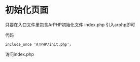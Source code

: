 # 初始化页面

 只要在入口文件里包含ArPHP初始化文件 index.php 引入arphp即可

代码

```
include_once 'ArPHP/init.php';

```

 访问index.php